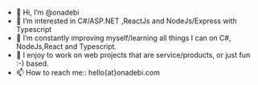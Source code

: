 - 👋 Hi, I’m @onadebi
- 👀 I’m interested in C#/ASP.NET ,ReactJs and NodeJs/Express with Typescript
- 🌱 I’m constantly improving myself/learning all things I can on  C#, NodeJs,React and Typescript.
- 💞️ I enjoy to work on web projects that are service/products, or just fun :-) based.
- 📫 How to reach me:: hello{at}onadebi.com

<!---
onadebi/onadebi is a ✨ special ✨ repository because its `README.md` (this file) appears on your GitHub profile.
You can click the Preview link to take a look at your changes.
--->
